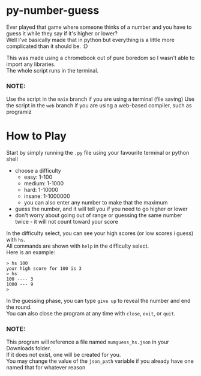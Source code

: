 # py-number-guess
Ever played that game where someone thinks of a number and you have to guess it while they say if it's higher or lower? <br />
Well I've basically made that in python but everything is a little more complicated than it should be. :D 

This was made using a chromebook out of pure boredom so I wasn't able to import any libraries. <br />
The whole script runs in the terminal.

### NOTE:
Use the script in the `main` branch if you are using a terminal (file saving)
Use the script in the `web` branch if you are using a web-based compiler, such as programiz

# How to Play
Start by simply running the `.py` file using your favourite terminal or python shell
- choose a difficulty
  - easy: 1-100
  - medium: 1-1000
  - hard: 1-10000
  - insane: 1-1000000
  - you can also enter any number to make that the maximum
- guess the number, and it will tell you if you need to go higher or lower
- don't worry about going out of range or guessing the same number twice - it will not count toward your score

In the difficulty select, you can see your high scores (or low scores i guess) with `hs`. <br />
All commands are shown with `help` in the difficulty select. <br /> 
Here is an example: <br />
```
> hs 100
your high score for 100 is 3
> hs
100 ---- 3
1000 --- 9
>
```

In the guessing phase, you can type `give up` to reveal the number and end the round. <br />
You can also close the program at any time with `close`, `exit`, or `quit`.

### NOTE:
This program will reference a file named `numguess_hs.json` in your Downloads folder. <br />
If it does not exist, one will be created for you. <br />
You may change the value of the `json_path` variable if you already have one named that for whatever reason
